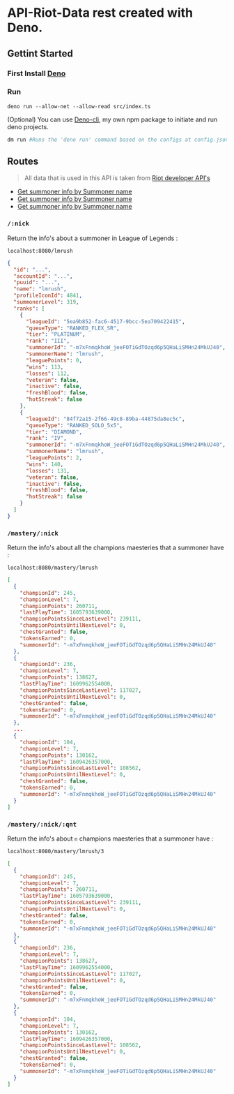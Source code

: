 # API-Riot-Data rest created with Deno.


## Gettint Started

### First Install [Deno](https://deno.land/#installation)

### Run
```
deno run --allow-net --allow-read src/index.ts
```

(Optional) You can use [Deno-cli](https://www.npmjs.com/package/deno-cli), my own npm package to initiate and run deno projects. 

```bash
dm run #Runs the 'deno run' command based on the configs at config.json
```

## Routes
>  All data that is used in this API is taken from [Riot developer API's](https://developer.riotgames.com/apis)

* [Get summoner info by Summoner name](#route-nick)
* [Get summoner info by Summoner name](#route-nick)
* [Get summoner info by Summoner name](#route-nick)

<h3 id="route-nick"><code>/:nick</code></h3>

Return the info's about a summoner in League of Legends :

`localhost:8080/lmrush`

```json
{
  "id": "...",
  "accountId": "...",
  "puuid": "...",
  "name": "lmrush",
  "profileIconId": 4841,
  "summonerLevel": 319,
  "ranks": [
    {
      "leagueId": "5ea9b852-fac6-4517-9bcc-5ea709422415",
      "queueType": "RANKED_FLEX_SR",
      "tier": "PLATINUM",
      "rank": "III",
      "summonerId": "-m7xFnmqkhoW_jeeFOTiGdTOzqd6p5QHaLiSMHn24MkUJ40",
      "summonerName": "lmrush",
      "leaguePoints": 0,
      "wins": 113,
      "losses": 112,
      "veteran": false,
      "inactive": false,
      "freshBlood": false,
      "hotStreak": false
    },
    {
      "leagueId": "84f72a15-2f66-49c8-89ba-44875da8ec5c",
      "queueType": "RANKED_SOLO_5x5",
      "tier": "DIAMOND",
      "rank": "IV",
      "summonerId": "-m7xFnmqkhoW_jeeFOTiGdTOzqd6p5QHaLiSMHn24MkUJ40",
      "summonerName": "lmrush",
      "leaguePoints": 2,
      "wins": 140,
      "losses": 131,
      "veteran": false,
      "inactive": false,
      "freshBlood": false,
      "hotStreak": false
    }
  ]
}

```


<h3 id="route-mastery-nick"><code>/mastery/:nick</code></h3>


Return the info's about all the champions maesteries that a summoner have :

`localhost:8080/mastery/lmrush`

```json
[
  {
    "championId": 245,
    "championLevel": 7,
    "championPoints": 260711,
    "lastPlayTime": 1605793639000,
    "championPointsSinceLastLevel": 239111,
    "championPointsUntilNextLevel": 0,
    "chestGranted": false,
    "tokensEarned": 0,
    "summonerId": "-m7xFnmqkhoW_jeeFOTiGdTOzqd6p5QHaLiSMHn24MkUJ40"
  },
  {
    "championId": 236,
    "championLevel": 7,
    "championPoints": 138627,
    "lastPlayTime": 1609962554000,
    "championPointsSinceLastLevel": 117027,
    "championPointsUntilNextLevel": 0,
    "chestGranted": false,
    "tokensEarned": 0,
    "summonerId": "-m7xFnmqkhoW_jeeFOTiGdTOzqd6p5QHaLiSMHn24MkUJ40"
  },
  ...
  {
    "championId": 104,
    "championLevel": 7,
    "championPoints": 130162,
    "lastPlayTime": 1609426357000,
    "championPointsSinceLastLevel": 108562,
    "championPointsUntilNextLevel": 0,
    "chestGranted": false,
    "tokensEarned": 0,
    "summonerId": "-m7xFnmqkhoW_jeeFOTiGdTOzqd6p5QHaLiSMHn24MkUJ40"
  }
]
```

<h3 id="route-mastery-nick-qnt"><code>/mastery/:nick/:qnt</code></h3>

Return the info's about `n` champions maesteries that a summoner have :

`localhost:8080/mastery/lmrush/3`

```json
[
  {
    "championId": 245,
    "championLevel": 7,
    "championPoints": 260711,
    "lastPlayTime": 1605793639000,
    "championPointsSinceLastLevel": 239111,
    "championPointsUntilNextLevel": 0,
    "chestGranted": false,
    "tokensEarned": 0,
    "summonerId": "-m7xFnmqkhoW_jeeFOTiGdTOzqd6p5QHaLiSMHn24MkUJ40"
  },
  {
    "championId": 236,
    "championLevel": 7,
    "championPoints": 138627,
    "lastPlayTime": 1609962554000,
    "championPointsSinceLastLevel": 117027,
    "championPointsUntilNextLevel": 0,
    "chestGranted": false,
    "tokensEarned": 0,
    "summonerId": "-m7xFnmqkhoW_jeeFOTiGdTOzqd6p5QHaLiSMHn24MkUJ40"
  },
  {
    "championId": 104,
    "championLevel": 7,
    "championPoints": 130162,
    "lastPlayTime": 1609426357000,
    "championPointsSinceLastLevel": 108562,
    "championPointsUntilNextLevel": 0,
    "chestGranted": false,
    "tokensEarned": 0,
    "summonerId": "-m7xFnmqkhoW_jeeFOTiGdTOzqd6p5QHaLiSMHn24MkUJ40"
  }
]
```